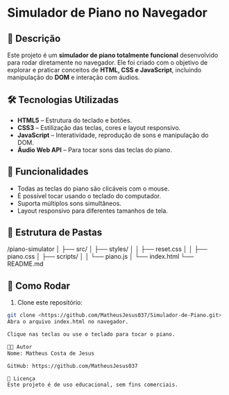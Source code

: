 # Simulador de Piano no Navegador

## 🎹 Descrição
Este projeto é um **simulador de piano totalmente funcional** desenvolvido para rodar diretamente no navegador. Ele foi criado com o objetivo de explorar e praticar conceitos de **HTML, CSS e JavaScript**, incluindo manipulação do **DOM** e interação com áudios.

## 🛠 Tecnologias Utilizadas
- **HTML5** – Estrutura do teclado e botões.
- **CSS3** – Estilização das teclas, cores e layout responsivo.
- **JavaScript** – Interatividade, reprodução de sons e manipulação do DOM.
- **Áudio Web API** – Para tocar sons das teclas do piano.

## 🚀 Funcionalidades
- Todas as teclas do piano são clicáveis com o mouse.
- É possível tocar usando o teclado do computador.
- Suporta múltiplos sons simultâneos.
- Layout responsivo para diferentes tamanhos de tela.

## 📁 Estrutura de Pastas
/piano-simulator
│
├── src/
│ ├── styles/
│ │ ├── reset.css
│ │ ├── piano.css
│ ├── scripts/
│ │ └── piano.js
│ └── index.html
└── README.md

## 📌 Como Rodar
1. Clone este repositório:
```bash
git clone <https://github.com/MatheusJesus037/Simulador-de-Piano.git>
Abra o arquivo index.html no navegador.

Clique nas teclas ou use o teclado para tocar o piano.

👨‍💻 Autor
Nome: Matheus Costa de Jesus

GitHub: https://github.com/MatheusJesus037

📝 Licença
Este projeto é de uso educacional, sem fins comerciais.
